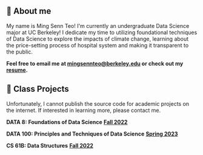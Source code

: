 ---
---

## 👋 About me

My name is Ming Senn Teo! I'm currently an undergraduate Data Science major at UC Berkeley! I dedicate my time to utilizing foundational techniques of Data Science to explore the impacts of climate change, learning about the price-setting process of hospital system and making it transparent to the public.

**Feel free to email me at <a href="mailto:mingsennteo@berkeley.edu">mingsennteo@berkeley.edu</a> or check out my [resume](https://docs.google.com/document/d/1laZB935c4CFHYRffg4BDmahkLzfhLBQLzCIWJ81t824/edit?usp=sharing).**


## 🐼 Class Projects

Unfortunately, I cannot publish the source code for academic projects on the internet. If interested in learning more, please contact me.

**DATA 8: Foundations of Data Science** [**Fall 2022**](http://data8.org/fa22)


**DATA 100: Principles and Techniques of Data Science** [**Spring 2023**](https://ds100.org/sp23/)


**CS 61B: Data Structures** [**Fall 2022**](https://fa22.datastructur.es/)
